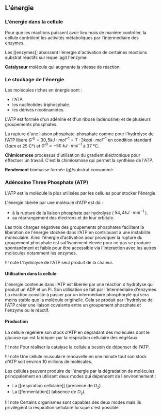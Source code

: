 ## L'énergie

### L'énergie dans la cellule

Pour que les réactions puissent avoir lieu mais de manière contrôler, la cellule contrôlent les activités métaboliques par l'intermédiaire des enzymes.

Les [[enzymes]] abaissent l'énergie d'activation de certaines réactions substrat réactifs sur lequel agit l'enzyme.

__Catalyseur__ molécule qui augmente la vitesse de réaction.
### Le stockage de l'énergie

Les molécules riches en énergie sont :

* l'ATP.
* les nucléotides triphosphate.
* les dérivés nicotinamides.

L'ATP est formée d'un adénine et d'un ribose (adénosine) et de plusieurs groupements phosphates.

La rupture d'une liaison phosphate-phosphate comme pour l'hydrolyse de l'ATP libère $G'^0 = 30,5 kJ \cdot mol^{-1} = 7 \cdot 3 kcal \cdot mol^{-1}$ en condition standard ($1atm$ et 25 C°) et $G'^0 = - 50$ $kJ \cdot mol^{-1}$ à
37 °C.

__Chimiosmose__ processus d'utilisation du gradient électronique pour effectuer un travail. C'est la chimiosmose qui permet la synthèse de l'ATP.

__Rendement__ biomasse formée (g)/substrat consommé.
### Adénosine Three Phosphate (ATP)

L'ATP est la molécule la plus utilisées par les cellules pour stocker l'énergie.

L'énergie libérée par une molécule d'ATP est dû :

* à la rupture de la liaison phosphate par hydrolyse ( $54,4 kJ \cdot mol^{-1}$ ).
* au réarrangement des électrons et de leur orbitale.

Les trois charges négatives des groupements phosphates facilitent la libération de l'énergie stockée dans l'ATP en contribuant à une instabilité moléculaire. Ainsi l'énergie d'activation pour provoquer la rupture du groupement phosphate est suffisamment élevée pour ne pas se produire spontanément et faible pour être accessible via l'interaction avec les autres molécules notamment les enzymes.

!!! note
    L'hydrolyse de l'ATP seul produit de la chaleur.
#### Utilisation dans la  cellule

L'énergie contenue dans l'ATP est libérée par une réaction d'hydrolyse qui produit un ADP et un Pi. Son utilisation se fait par l'intermédiaire d'enzymes. La réaction consiste à passer par un intermédiaire phosphorylé qui sera moins stable que la molécule originelle. Cela se produit par l'hydrolyse de l'ATP créer une liaison covalente entre un groupement phosphate et l'enzyme ou le réactif.
#### Production

La cellule régénère son stock d'ATP en dégradant des molécules dont le glucose qui est fabriquer par la respiration cellulaire des végétaux.

!!! note
    Pour réaliser la catalyse la cellule a besoin de dépenser de l'ATP.

!!! note
    Une cellule musculaire renouvelle en une minute tout son stock d'ATP soit environ 10 millions de molécules.

Les cellules peuvent produire de l'énergie par la dégradation de molécules principalement en utilisant deux modes qui dépendent de l'environnement :

* La [[respiration cellulaire]] (présence de $O_2$).
* La [[fermentation]] (absence de $O_2$).

!!! note
    Certains organismes sont capables des deux modes mais ils privilégient la respiration cellulaire lorsque c'est possible.
